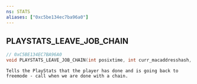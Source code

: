```yaml
---
ns: STATS
aliases: ["0xc5be134ec7ba96a0"]
---
```

## PLAYSTATS_LEAVE_JOB_CHAIN

```c
// 0xC5BE134EC7BA96A0
void PLAYSTATS_LEAVE_JOB_CHAIN(int posixtime, int curr_macaddresshash, int curr_posixtime, int leavereason);
```

```
Tells the PlayStats that the player has done and is going back to freemode - call when we are done with a chain.
```
